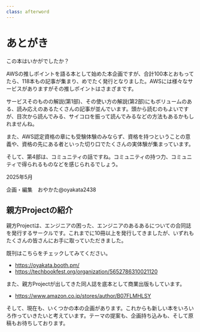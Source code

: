 ```yaml
---
class: afterword
---
```


# あとがき

この本はいかがでしたか？

AWSの推しポイントを語る本として始めた本企画ですが、合計100本とおもってたら、118本もの記事が集まり、めでたく発行となりました。AWSには様々なサービスがありますがその推しポイントはさまざまです。

サービスそのものの解説(第1部)、その使い方の解説(第2部)にもボリュームのある、読み応えのあるたくさんの記事が並んでいます。頭から読むのもよいですが、目次から読んでみる、サイコロを振って読んでみるなどの方法もあるかもしれませんね。

また、AWS認定資格の章にも受験体験のみならず、資格を持つということの意義や、資格の先にある者といった切り口でたくさんの実体験が集まっています。

そして、第4部は、コミュニティの話ですね。コミュニティの持つ力、コミュニティで得られるものなどを感じられるでしょう。


<div class="flush-right">
2025年5月

企画・編集　おやかた@oyakata2438
</div>



## 親方Projectの紹介

親方Projectは、エンジニアの困った、エンジニアのあるあるについての合同誌を発行するサークルです。これまでに10冊以上を発行してきましたが、いずれもたくさんの皆さんにお手に取っていただきました。

既刊はこちらをチェックしてみてください。

* https://oyakata.booth.pm/
* https://techbookfest.org/organization/5652786310021120

また、親方Projectが出してきた同人誌を底本として商業出版もしています。

* https://www.amazon.co.jp/stores/author/B07FLMHLSY

そして、現在も、いくつかの本の企画があります。これからも新しい本をいろいろ作っていきたいと考えています。テーマの提案も、企画持ち込みも、そして原稿もお待ちしております。
